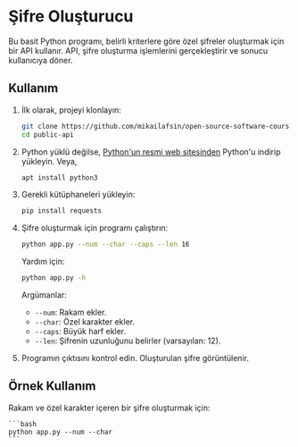 # Şifre Oluşturucu

Bu basit Python programı, belirli kriterlere göre özel şifreler oluşturmak için bir API kullanır. API, şifre oluşturma işlemlerini gerçekleştirir ve sonucu kullanıcıya döner.

## Kullanım

1. İlk olarak, projeyi klonlayın:

    ```bash
    git clone https://github.com/mikailafsin/open-source-software-course.git
    cd public-api
    ```

2. Python yüklü değilse, [Python'un resmi web sitesinden](https://www.python.org/downloads/) Python'u indirip yükleyin. Veya,

	```bash
    apt install python3
    ```

3. Gerekli kütüphaneleri yükleyin:

    ```bash
    pip install requests
    ```

4. Şifre oluşturmak için programı çalıştırın:

    ```bash
    python app.py --num --char --caps --len 16
    ```

	Yardım için:

    ```bash
    python app.py -h
    ```

    Argümanlar:

    - `--num`: Rakam ekler.
    - `--char`: Özel karakter ekler.
    - `--caps`: Büyük harf ekler.
    - `--len`: Şifrenin uzunluğunu belirler (varsayılan: 12).

5. Programın çıktısını kontrol edin. Oluşturulan şifre görüntülenir.

## Örnek Kullanım

Rakam ve özel karakter içeren bir şifre oluşturmak için:

    ```bash
    python app.py --num --char
    ```

